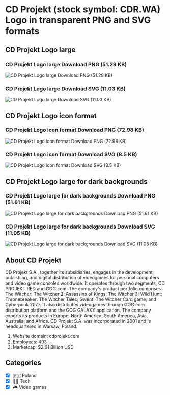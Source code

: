 # CD Projekt (stock symbol: CDR.WA) Logo in transparent PNG and SVG formats

## CD Projekt Logo large

### CD Projekt Logo large Download PNG (51.29 KB)

![CD Projekt Logo large Download PNG (51.29 KB)](/img/orig/CDR.WA_BIG-b5721f26.png)

### CD Projekt Logo large Download SVG (11.03 KB)

![CD Projekt Logo large Download SVG (11.03 KB)](/img/orig/CDR.WA_BIG-df1eb7ed.svg)

## CD Projekt Logo icon format

### CD Projekt Logo icon format Download PNG (72.98 KB)

![CD Projekt Logo icon format Download PNG (72.98 KB)](/img/orig/CDR.WA-6ae5e51a.png)

### CD Projekt Logo icon format Download SVG (8.5 KB)

![CD Projekt Logo icon format Download SVG (8.5 KB)](/img/orig/CDR.WA-ed7e3b36.svg)

## CD Projekt Logo large for dark backgrounds

### CD Projekt Logo large for dark backgrounds Download PNG (51.61 KB)

![CD Projekt Logo large for dark backgrounds Download PNG (51.61 KB)](/img/orig/CDR.WA_BIG.D-11ced898.png)

### CD Projekt Logo large for dark backgrounds Download SVG (11.05 KB)

![CD Projekt Logo large for dark backgrounds Download SVG (11.05 KB)](/img/orig/CDR.WA_BIG.D-c9244bc4.svg)

## About CD Projekt

CD Projekt S.A., together its subsidiaries, engages in the development, publishing, and digital distribution of videogames for personal computers and video game consoles worldwide. It operates through two segments, CD PROJEKT RED and GOG.com. The company's product portfolio comprises The Witcher; The Witcher 2: Assassins of Kings; The Witcher 3: Wild Hunt; Thronebreaker: The Witcher Tales; Gwent: The Witcher Card game; and Cyberpunk 2077. It also distributes videogames through GOG.com distribution platform and the GOG GALAXY application. The company exports its products in Europe, North America, South America, Asia, Australia, and Africa. CD Projekt S.A. was incorporated in 2001 and is headquartered in Warsaw, Poland.

1. Website domain: cdprojekt.com
2. Employees: 493
3. Marketcap: $2.61 Billion USD


## Categories
- [x] 🇵🇱 Poland
- [x] 👩‍💻 Tech
- [x] 🎮 Video games
